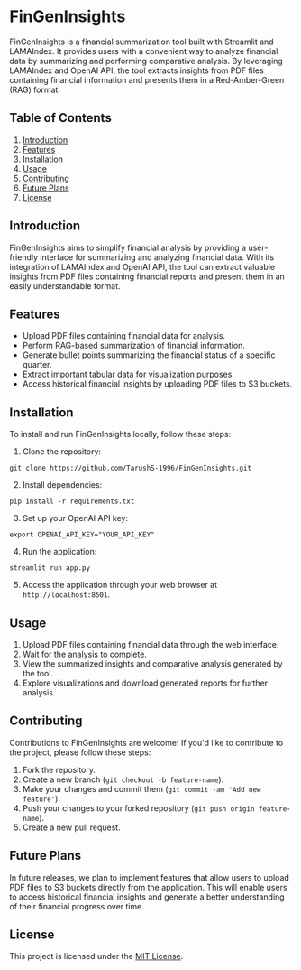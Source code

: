 
# FinGenInsights

FinGenInsights is a financial summarization tool built with Streamlit and LAMAIndex. It provides users with a convenient way to analyze financial data by summarizing and performing comparative analysis. By leveraging LAMAIndex and OpenAI API, the tool extracts insights from PDF files containing financial information and presents them in a Red-Amber-Green (RAG) format.

## Table of Contents

1. [Introduction](#introduction)
2. [Features](#features)
3. [Installation](#installation)
4. [Usage](#usage)
5. [Contributing](#contributing)
6. [Future Plans](#future-plans)
7. [License](#license)

## Introduction

FinGenInsights aims to simplify financial analysis by providing a user-friendly interface for summarizing and analyzing financial data. With its integration of LAMAIndex and OpenAI API, the tool can extract valuable insights from PDF files containing financial reports and present them in an easily understandable format.

## Features

- Upload PDF files containing financial data for analysis.
- Perform RAG-based summarization of financial information.
- Generate bullet points summarizing the financial status of a specific quarter.
- Extract important tabular data for visualization purposes.
- Access historical financial insights by uploading PDF files to S3 buckets.

## Installation

To install and run FinGenInsights locally, follow these steps:

1. Clone the repository:

```
git clone https://github.com/TarushS-1996/FinGenInsights.git
```

2. Install dependencies:

```
pip install -r requirements.txt
```

3. Set up your OpenAI API key:

```
export OPENAI_API_KEY="YOUR_API_KEY"
```

4. Run the application:

```
streamlit run app.py
```

5. Access the application through your web browser at `http://localhost:8501`.

## Usage

1. Upload PDF files containing financial data through the web interface.
2. Wait for the analysis to complete.
3. View the summarized insights and comparative analysis generated by the tool.
4. Explore visualizations and download generated reports for further analysis.

## Contributing

Contributions to FinGenInsights are welcome! If you'd like to contribute to the project, please follow these steps:

1. Fork the repository.
2. Create a new branch (`git checkout -b feature-name`).
3. Make your changes and commit them (`git commit -am 'Add new feature'`).
4. Push your changes to your forked repository (`git push origin feature-name`).
5. Create a new pull request.

## Future Plans

In future releases, we plan to implement features that allow users to upload PDF files to S3 buckets directly from the application. This will enable users to access historical financial insights and generate a better understanding of their financial progress over time.

## License

This project is licensed under the [MIT License](LICENSE).
